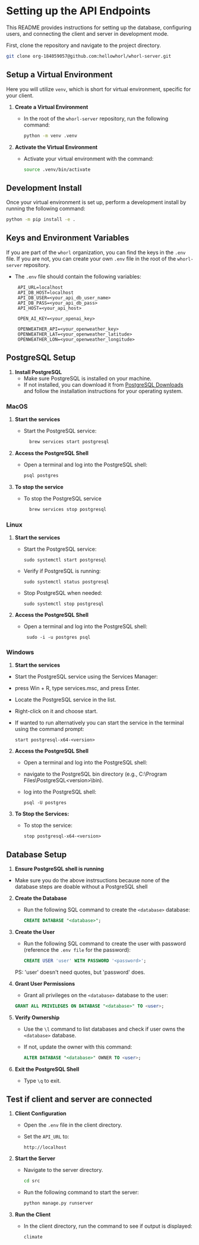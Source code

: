# Setting up the API Endpoints

This README provides instructions for setting up the database, configuring users, and connecting the client and server in development mode.

First, clone the repository and navigate to the project directory.

```bash
git clone org-184059057@github.com:hellowhorl/whorl-server.git
```

## Setup a Virtual Environment

Here you will utilize `venv`, which is short for virtual environment, specific for your client.

1. **Create a Virtual Environment**  
    - In the root of the `whorl-server` repository, run the following command:

      ```bash
      python -m venv .venv
      ```

2. **Activate the Virtual Environment**  
    - Activate your virtual environment with the command:

      ```bash
      source .venv/bin/activate
      ```

## Development Install

Once your virtual environment is set up, perform a development install by running the following command:

```bash
python -m pip install -e .
```

## Keys and Environment Variables

If you are part of the `whorl` organization, you can find the keys in the `.env` file. If you are not, you can create your own `.env` file in the root of the `whorl-server` repository.

- The `.env` file should contain the following variables:

     ```plaintext
      API_URL=localhost
      API_DB_HOST=localhost
      API_DB_USER=<your_api_db_user_name>
      API_DB_PASS=<your_api_db_pass>
      API_HOST=<your_api_host>

      OPEN_AI_KEY=<your_openai_key>

      OPENWEATHER_API=<your_openweather_key>
      OPENWEATHER_LAT=<your_openweather_latitude>
      OPENWEATHER_LON=<your_openweather_longitude>
     ```

## PostgreSQL Setup

1. **Install PostgreSQL**  
   - Make sure PostgreSQL is installed on your machine.  
   - If not installed, you can download it from [PostgreSQL Downloads](https://www.postgresql.org/download/) and follow the installation instructions for your operating system.

### MacOS

1. **Start the services**
    - Start the PostgreSQL service:

      ```bash
        brew services start postgresql
      ```

2. **Access the PostgreSQL Shell**  
   - Open a terminal and log into the PostgreSQL shell:  

     ```bash
     psql postgres
     ```

3. **To stop the service**

    - To stop the PostgreSQL service

      ```bash
        brew services stop postgresql 
      ```

### Linux

1. **Start the services**

    - Start the PostgreSQL service:

      ```sudo
      sudo systemctl start postgresql
      ```

    - Verify if PostgreSQL is running:

      ```sudo
      sudo systemctl status postgresql
      ```

    - Stop PostgreSQL when needed:

      ```sudo
      sudo systemctl stop postgresql
      ```

2. **Access the PostgreSQL Shell**  
   - Open a terminal and log into the PostgreSQL shell:  

     ```sudo
      sudo -i -u postgres psql
     ```

### Windows

1. **Start the services**

- Start the PostgreSQL service using the Services Manager:
- press Win + R, type services.msc, and press Enter.
- Locate the PostgreSQL service in the list.
- Right-click on it and choose start.

- If wanted to run alternatively you can start the service in the terminal using the command prompt:
  
  ```net
  start postgresql-x64-<version>
  ```

2. **Access the PostgreSQL Shell**  
   - Open a terminal and log into the PostgreSQL shell:
   - navigate to the PostgreSQL bin directory (e.g., C:\Program Files\PostgreSQL\<version>\bin).
   - log into the PostgreSQL shell:

     ```sudo
     psql -U postgres
     ```

3. **To Stop the Services:**

   - To stop the service:

     ```net
     stop postgresql-x64-<version>
     ```

## Database Setup

1. **Ensure PostgreSQL shell is running**

- Make sure you do the above instrsuctions because none of the database steps are doable without a PostgreSQL shell

2. **Create the Database**

   - Run the following SQL command to create the `<database>` database:

     ```sql
     CREATE DATABASE "<database>";
     ```

3. **Create the User**
    - Run the following SQL command to create the user with password (reference the `.env file` for the password):

        ```sql
        CREATE USER 'user' WITH PASSWORD '<password>';
        ```

    PS: 'user' doesn't need quotes, but 'password' does.

4. **Grant User Permissions**

   - Grant all privileges on the `<database>` database to the user:  

    ```sql
    GRANT ALL PRIVILEGES ON DATABASE "<database>" TO <user>;
    ```

5. **Verify Ownership**

   - Use the `\l` command to list databases and check if user owns the `<database>` database.  
   - If not, update the owner with this command:

     ```sql
     ALTER DATABASE "<database>" OWNER TO <user>;
     ```

6. **Exit the PostgreSQL Shell**

   - Type `\q` to exit.

## Test if client and server are connected

1. **Client Configuration**  
   - Open the `.env` file in the client directory.  
   - Set the `API_URL` to:  

     ```plaintext
     http://localhost
     ```

2. **Start the Server**  
   - Navigate to the server directory.

     ```bash
     cd src
     ```

   - Run the following command to start the server:

     ```bash
     python manage.py runserver
     ```

3. **Run the Client**  
   - In the client directory, run the command to see if output is displayed:

     ```bash
     climate
     ```
